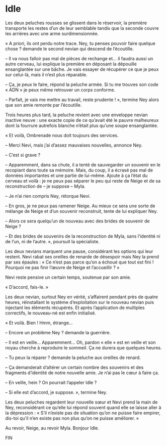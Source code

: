 # Idle

Les deux peluches rousses se glissent dans le réservoir, la première transporte les restes d’un de leur semblable tandis que la seconde couvre les arrières avec une arme surdimensionnée.

« A priori, ils ont perdu notre trace. Ney, tu penses pouvoir faire quelque chose ? demande le second nevian qui descend de l’écoutille.

– Il va nous falloir pas mal de pièces de rechange et… il faudra aussi un autre cerveau, lui explique la première en déposant la dépouille ensanglantée sur une bâche. Je vais essayer de récupérer ce que je peux sur celui-là, mais il n’est plus réparable.

– Ça, je peux le faire, répond la peluche armée. Si tu me trouves son code « ADN » je peux même retrouver un corps conforme.

– Parfait, je vais me mettre au travail, reste prudente ! », termine Ney alors que son amie remonte par l’écoutille.

Trois heures plus tard, la peluche revient avec une enveloppe nevian inactive neuve : une exacte copie de ce qu’avait été le pauvre malheureux dont la fourrure autrefois blanche n’était plus qu’une soupe ensanglantée.

« Et voilà, Ombrenade nous doit toujours des services.

– Merci Nevi, mais j’ai d’assez mauvaises nouvelles, annonce Ney.

– C’est si grave ?

– Apparemment, dans sa chute, il a tenté de sauvegarder un souvenir en le recopiant dans toute sa mémoire. Mais, du coup, il a écrasé pas mal de données importantes et une partie de lui-même. Ajoute à ça l’état du cerveau et voilà : je ne peux pas séparer le peu qui reste de Neige et de sa reconstruction de – je suppose – Myla.

– Je n’ai rien compris Ney, rétorque Nevi.

– En gros, je ne peux pas ramener Neige. Au mieux ce sera une sorte de mélange de Neige et d’un souvenir reconstruit, tente de lui expliquer Ney.

– Alors ce sera quelqu’un de nouveau avec des brides de souvenir de Neige ?

– Et des brides de souvenirs de la reconstruction de Myla, sans l’identité ni de l’un, ni de l’autre. », poursuit la spécialiste.

Les deux nevians marquent une pause, considérant les options qui leur restent. Nevi rabat ses oreilles de renarde de désespoir mais Ney la prend par ses épaules : « Ce n’est pas parce qu’on a échoué que tout est fini ! Pourquoi ne pas finir l’œuvre de Neige et l’accueillir ? »

Nevi reste pensive un certain temps, soutenue par son amie.

« D’accord, fais-le. »

Les deux nevian, surtout Ney en vérité, s’affairent pendant près de quatre heures, réinstallant le système d’exploitation sur le nouveau nevian puis injectant les éléments récupérés. Et après l’application de multiples correctifs, le nouveau-né est enfin initialisé.

« Et voilà. Bien ! Hmm, étrange…

– Encore un problème Ney ? demande la guerrière.

– Il est en veille… Apparemment… Oh, pardon « elle » est en veille et son noyau cherche à reproduire le sommeil. Ça ne durera que quelques heures.

– Tu peux la réparer ? demande la peluche aux oreilles de renard.

– Ça demanderait d’altérer un certain nombre des souvenirs et des fragments d’identité de notre nouvelle amie. Je n’ai pas le cœur à faire ça.

– En veille, hein ? On pourrait l’appeler Idle ?

– Si elle est d’accord, je suppose. », termine Ney.

Les deux peluches regardent leur nouvelle sœur et Nevi prend la main de Ney, reconsidérant ce qu’elle lui répond souvent quand elle se laisse aller à la dépression : « S’il n’existe pas de situation qu’on ne puisse faire empirer, dis-toi qu’il n’en existe pas non plus qu’on ne puisse améliorer. »

Au revoir, Neige, au revoir Myla. Bonjour Idle.

FIN
